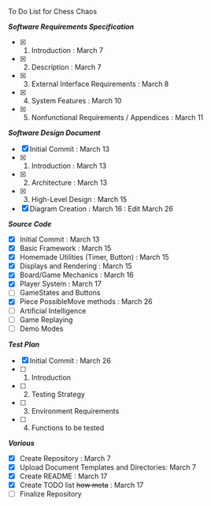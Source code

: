 To Do List for Chess Chaos

***Software Requirements Specification***
- [x] 1. Introduction : March 7
- [x] 2. Description : March 7
- [x] 3. External Interface Requirements : March 8
- [x] 4. System Features : March 10
- [x] 5. Nonfunctional Requirements / Appendices : March 11

***Software Design Document***
- [x] Initial Commit : March 13
- [x] 1. Introduction : March 13
- [x] 2. Architecture : March 13
- [x] 3. High-Level Design : March 15
- [x] Diagram Creation : March 16 : Edit March 26

***Source Code***
- [x] Initial Commit : March 13
- [x] Basic Framework : March 15
- [x] Homemade Utilities (Timer, Button) : March 15
- [x] Displays and Rendering : March 15
- [x] Board/Game Mechanics : March 16
- [x] Player System : March 17
- [ ] GameStates and Buttons
- [x] Piece PossibleMove methods : March 26
- [ ] Artificial Intelligence
- [ ] Game Replaying
- [ ] Demo Modes

***Test Plan***
- [x] Initial Commit : March 26
- [ ] 1. Introduction
- [ ] 2. Testing Strategy
- [ ] 3. Environment Requirements
- [ ] 4. Functions to be tested

***Various***
- [x] Create Repository : March 7
- [x] Upload Document Templates and Directories: March 7
- [x] Create README : March 17
- [x] Create TODO list ~~how meta~~ : March 17
- [ ] Finalize Repository
